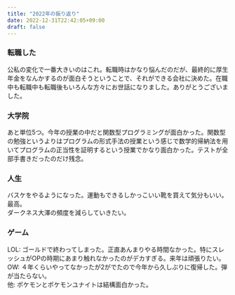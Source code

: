 ```yaml
---
title: "2022年の振り返り"
date: 2022-12-31T22:42:05+09:00
draft: false
---
```


### 転職した
公私の変化で一番大きいのはこれ。転職時はかなり悩んだのだが、最終的に厚生年金をなんかするのが面白そうということで、それができる会社に決めた。在職中も転職中も転職後もいろんな方々にお世話になりました。ありがとうございました。

### 大学院
あと単位5つ。今年の授業の中だと関数型プログラミングが面白かった。関数型の勉強というよりはプログラムの形式手法の授業という感じで数学的帰納法を用いてプログラムの正当性を証明するという授業でかなり面白かった。テストが全部手書きだったのだけ残念。

### 人生
バスケをやるようになった。運動もできるしかっこいい靴を買えて気分もいい。最高。  
ダークネス大澤の頻度を減らしていきたい。  

### ゲーム
LOL: ゴールドで終わってしまった。正直あんまりやる時間なかった。特にスレッシュがOPの時期にあまり触れなかったのがデカすぎる。来年は頑張りたい。  
OW: ４年くらいやってなかったが2がでたので今年から久しぶりに復帰した。弾が当たらない。  
他: ポケモンとポケモンユナイトは結構面白かった。  
